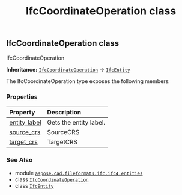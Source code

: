 ﻿---
title: IfcCoordinateOperation class
second_title: Aspose.CAD for Python via .NET API References
description: 
type: docs
weight: 1470
url: /aspose.cad.fileformats.ifc.ifc4.entities/ifccoordinateoperation/
is_root: false
---

## IfcCoordinateOperation class

IfcCoordinateOperation



**Inheritance:** [`IfcCoordinateOperation`](/cad/python-net/aspose.cad.fileformats.ifc.ifc4.entities/ifccoordinateoperation) → 
[`IfcEntity`](/cad/python-net/aspose.cad.fileformats.ifc/ifcentity)



The IfcCoordinateOperation type exposes the following members:

### Properties
| Property | Description |
| :- | :- |
| [entity_label](/cad/python-net/aspose.cad.fileformats.ifc.ifc4.entities/ifccoordinateoperation/entity_label) | Gets the entity label. |
| [source_crs](/cad/python-net/aspose.cad.fileformats.ifc.ifc4.entities/ifccoordinateoperation/source_crs) | SourceCRS |
| [target_crs](/cad/python-net/aspose.cad.fileformats.ifc.ifc4.entities/ifccoordinateoperation/target_crs) | TargetCRS |



### See Also
* module [`aspose.cad.fileformats.ifc.ifc4.entities`](..)
* class [`IfcCoordinateOperation`](/cad/python-net/aspose.cad.fileformats.ifc.ifc4.entities/ifccoordinateoperation)
* class [`IfcEntity`](/cad/python-net/aspose.cad.fileformats.ifc/ifcentity)
